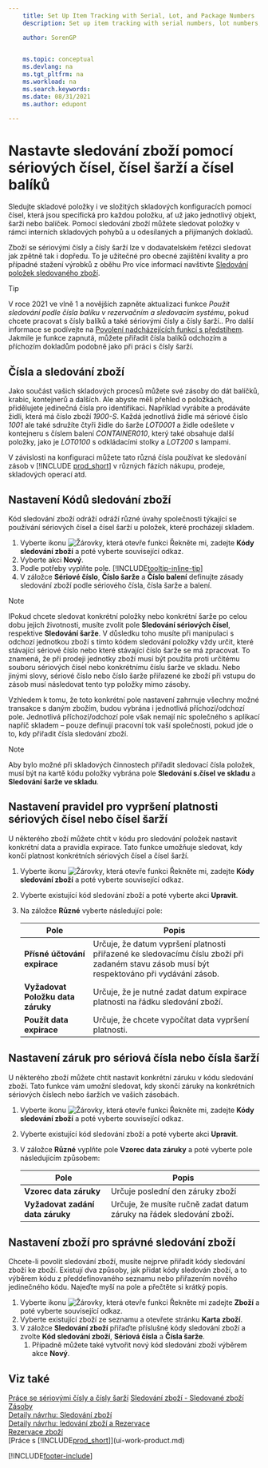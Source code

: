 ```yaml
---
    title: Set Up Item Tracking with Serial, Lot, and Package Numbers
    description: Set up item tracking with serial numbers, lot numbers, and package numbers

    author: SorenGP

    
    ms.topic: conceptual
    ms.devlang: na
    ms.tgt_pltfrm: na
    ms.workload: na
    ms.search.keywords:
    ms.date: 08/31/2021
    ms.author: edupont

---
```

# Nastavte sledování zboží pomocí sériových čísel, čísel šarží a čísel balíků

Sledujte skladové položky i ve složitých skladových konfiguracích pomocí čísel, která jsou specifická pro každou položku, ať už jako jednotlivý objekt, šarži nebo balíček. Pomocí sledování zboží můžete sledovat položky v rámci interních skladových pohybů a u odesílaných a přijímaných dokladů.

Zboží se sériovými čísly a čísly šarží lze v dodavatelském řetězci sledovat jak zpětně tak i dopředu. To je užitečné pro obecné zajištění kvality a pro případné stažení výrobků z oběhu Pro více informací navštivte [Sledování položek sledovaného zboží](inventory-how-to-trace-item-tracked-items.md).

> [!TIP]
> V roce 2021 ve vlně 1 a novějších zapněte aktualizaci funkce *Použít sledování podle čísla balíku v rezervačním a sledovacím systému*, pokud chcete pracovat s čísly balíků a také sériovými čísly a čísly šarží.. Pro další informace se podívejte na [Povolení nadcházejících funkcí s předstihem](admin-feature-management.md). Jakmile je funkce zapnutá, můžete přiřadit čísla balíků odchozím a příchozím dokladům podobně jako při práci s čísly šarží.

## Čísla a sledování zboží

Jako součást vašich skladových procesů můžete své zásoby do dát balíčků, krabic, kontejnerů a dalších. Ale abyste měli přehled o položkách, přidělujete jedinečná čísla pro identifikaci. Například vyrábíte a prodáváte židli, která má číslo zboží *1900-S*. Každá jednotlivá židle má sériové číslo *1001* ale také sdružíte čtyři židle do šarže *LOT0001* a židle odešlete v kontejneru s číslem balení *CONTAINER010*, který také obsahuje další položky, jako je *LOT0100* s odkládacími stolky a *LOT200* s lampami.

V závislosti na konfiguraci můžete tato různá čísla používat ke sledování zásob v [!INCLUDE [prod_short](includes/prod_short.md)]  v různých fázích nákupu, prodeje, skladových operací atd.

## Nastavení Kódů sledování zboží

Kód sledování zboží odráží odráží různé úvahy společnosti týkající se používání sériových čísel a čísel šarží u položek, které procházejí skladem.

1. Vyberte ikonu ![Žárovky, která otevře funkci Řekněte mi](media/ui-search/search_small.png "Řekněte mi, co chcete dělat"), zadejte **Kódy sledování zboží** a poté vyberte související odkaz.
2. Vyberte akci **Nový**.
3. Podle potřeby vyplňte pole. [!INCLUDE[tooltip-inline-tip](includes/tooltip-inline-tip_md.md)]
4. V záložce **Sériové číslo**, **Číslo šarže** a **Číslo balení** definujte zásady sledování zboží podle sériového čísla, čísla šarže a balení.

> [!NOTE]  
> IPokud chcete sledovat konkrétní položky nebo konkrétní šarže po celou dobu jejich životnosti, musíte zvolit pole **Sledování sériových čísel**, respektive **Sledování šarže**. V důsledku toho musíte při manipulaci s odchozí jednotkou zboží s tímto kódem sledování položky vždy určit, které stávající sériové číslo nebo které stávající číslo šarže se má zpracovat. To znamená, že při prodeji jednotky zboží musí být použita proti určitému souboru sériových čísel nebo konkrétnímu číslu šarže ve skladu. Nebo jinými slovy, sériové číslo nebo číslo šarže přiřazené ke zboží při vstupu do zásob musí následovat tento typ položky mimo zásoby.

Vzhledem k tomu, že toto konkrétní pole nastavení zahrnuje všechny možné transakce s daným zbožím, budou vybrána i jednotlivá příchozí/odchozí pole. Jednotlivá příchozí/odchozí pole však nemají nic společného s aplikací napříč skladem – pouze definují pracovní tok vaší společnosti, pokud jde o to, kdy přiřadit čísla sledování zboží.

> [!NOTE]  
> Aby bylo možné při skladových činnostech přiřadit sledovací čísla položek, musí být na kartě kódu položky vybrána pole **Sledování s.čísel ve skladu** a **Sledování šarže ve skladu**.

## Nastavení pravidel pro vypršení platnosti sériových čísel nebo čísel šarží

U některého zboží můžete chtít v kódu pro sledování položek nastavit konkrétní data a pravidla expirace. Tato funkce umožňuje sledovat, kdy končí platnost konkrétních sériových čísel a čísel šarží.

1. Vyberte ikonu ![Žárovky, která otevře funkci Řekněte mi](media/ui-search/search_small.png "Řekněte mi, co chcete dělat"), zadejte **Kódy sledování zboží** a poté vyberte související odkaz.
2. Vyberte existující kód sledování zboží a poté vyberte akci **Upravit**.
3. Na záložce **Různé** vyberte následující pole:

   | Pole | Popis |
   |---------------------------------|---------------------------------------|  
   | **Přísné účtování expirace** | Určuje, že datum vypršení platnosti přiřazené ke sledovacímu číslu zboží při zadaném stavu zásob musí být respektováno při vydávání zásob. |
   | **Vyžadovat Položku data záruky** | Určuje, že je nutné zadat datum expirace platnosti na řádku sledování zboží. |
   | **Použít data expirace** | Určuje, že chcete vypočítat data vypršení platnosti. |

## Nastavení záruk pro sériová čísla nebo čísla šarží

U některého zboží můžete chtít nastavit konkrétní záruku v kódu sledování zboží. Tato funkce vám umožní sledovat, kdy skončí záruky na konkrétních sériových číslech nebo šaržích ve vašich zásobách.

1. Vyberte ikonu ![Žárovky, která otevře funkci Řekněte mi](media/ui-search/search_small.png "Řekněte mi, co chcete dělat"), zadejte **Kódy sledování zboží** a poté vyberte související odkaz.
2. Vyberte existující kód sledování zboží a poté vyberte akci **Upravit**.
3. V záložce **Různé** vyplňte pole **Vzorec data záruky** a poté vyberte pole následujícím způsobem:

   | Pole | Popis |
   |---------------------------------|---------------------------------------|  
   | **Vzorec data záruky** | Určuje poslední den záruky zboží |
   | **Vyžadovat zadání data záruky** | Určuje, že musíte ručně zadat datum záruky na řádek sledování zboží. |


## Nastavení zboží pro správné sledování zboží

Chcete-li povolit sledování zboží, musíte nejprve přiřadit kódy sledování zboží ke zboží. Existují dva způsoby, jak přidat kódy sledován zboží, a to výběrem kódu z předdefinovaného seznamu nebo přiřazením nového jedinečného kódu. Najeďte myší na pole a přečtěte si krátký popis.

1. Vyberte ikonu ![Žárovky, která otevře funkci Řekněte mi](media/ui-search/search_small.png "Řekněte mi, co chcete dělat") zadejte **Zboží** a poté vyberte související odkaz.
2. Vyberte existující zboží ze seznamu a otevřete stránku **Karta zboží**.
3. V záložce **Sledování zboží** přiřaďte příslušné kódy sledování zboží a zvolte **Kód sledování zboží**, **Sériová čísla** a **Čísla šarže**.
   1. Případně můžete také vytvořit nový kód sledování zboží výběrem akce **Nový**.

## Viz také

[Práce se sériovými čísly a čísly šarží](inventory-how-work-item-tracking.md)
[Sledování zboží - Sledované zboží](inventory-how-to-trace-item-tracked-items.md)  
[Zásoby](inventory-manage-inventory.md)  
[Detaily návrhu: Sledování zboží](design-details-item-tracking.md)  
[Detaily návrhu:  ledování zboží a Rezervace](design-details-item-tracking-and-reservations.md)  
[Rezervace zboží](inventory-how-to-reserve-items.md)  
[Práce s [!INCLUDE[prod_short](includes/prod_short.md)]](ui-work-product.md)

[!INCLUDE[footer-include](includes/footer-banner.md)]